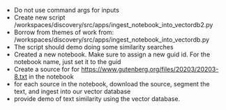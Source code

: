 
- Do not use command args for inputs
- Create new script /workspaces/discovery/src/apps/ingest_notebook_into_vectordb2.py
- Borrow from themes of work from: /workspaces/discovery/src/apps/ingest_notebook_into_vectordb.py
- The script should demo doing some similarity searches
- Created a new notebook.  Make sure to assign a new guid id. For the notebook name, just set it to the guid
- Create a source for for https://www.gutenberg.org/files/20203/20203-8.txt in the notebook
- for each source in the notebook, download the source, segment the text, and ingest into our vector database
- provide demo of text similarity using the vector database.
